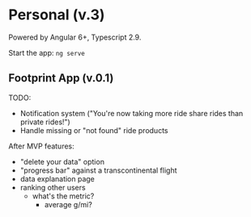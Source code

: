 # Personal (v.3)

Powered by Angular 6+, Typescript 2.9.

Start the app: `ng serve`


## Footprint App (v.0.1)

TODO:
- Notification system ("You're now taking more ride share rides than private rides!")
- Handle missing or "not found" ride products

After MVP features:
- "delete your data" option
- "progress bar" against a transcontinental flight
- data explanation page
- ranking other users
    - what's the metric?
        - average g/mi?